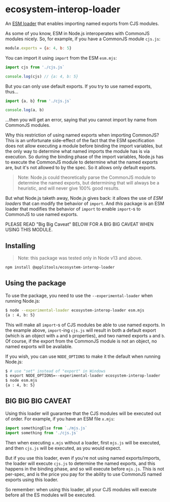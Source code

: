 # ecosystem-interop-loader

An [ESM loader](https://nodejs.org/dist/latest/docs/api/esm.html#esm_experimental_loaders)
that enables importing named exports from CJS modules.

As some of you know, ESM in Node.js interoperates with CommonJS modules nicely. So, for example,
if you have a CommonJS module `cjs.js`:

```js
module.exports = {a: 4, b: 5}
```

You can import it using `import` from the ESM `esm.mjs`:

```js
import cjs from './cjs.js`

console.log(cjs) // {a: 4, b: 5}
```

But you can only use default exports. If you try to use named exports, thus...

```js
import {a, b} from './cjs.js`

console.log(a, b)
```

...then you will get an error, saying that you cannot import by name from CommonJS modules.

Why this restriction of using named exports when importing CommonJS? This is
an unfortunate side-effect of the fact that the ESM specification does not allow executing a module
before binding the import variables, but the only way to determine what named imports the module
has is via execution. So during the binding phase of the import variables, Node.js
has to execute the CommonJS module to determine what the named exports are, but it's not allowed
to by the spec. So it allows only default exports.

> Note: Node.js could theoretically parse the CommonJS module to determine the named exports,
> but determining that will always be a heuristic, and will never give 100% good results.

But what Node.js taketh away, Node.js gives back: it allows the use of _ESM loaders_ that can
modify the behavior of `import`. And _this_ package is an ESM loader that modifies
the behavior of `import` to enable `import`-s to CommonJS to use named exports.

PLEASE READ "Big Big Caveat" BELOW FOR A BIG BIG CAVEAT WHEN USING THIS MODULE.

## Installing

> Note: this package was tested only in Node v13 and above.

```sh
npm install @applitools/ecosystem-interop-loader
```

## Using the package

To use the package, you need to use the `--experimental-loader` when running Node.js:

```sh
$ node --experimental-loader ecosystem-interop-loader esm.mjs
{a : 4, b: 5}
```

This will make all `import`-s of CJS modules be able to use named exports. In the example above,
`import`-ing `cjs.js` will result in both a default export
(which is an object with `a` and `b` properties), and two named exports `a` and `b`. Of course,
if the export from the CommonJS module is not an object, no named exports will be available.

If you wish, you can use `NODE_OPTIONS` to make it the default when running Node.js:

```sh
$ # use "set" instead of "export" in Windows
$ export NODE_OPTIONS=--experimental-loader ecosystem-interop-loader
$ node esm.mjs
{a : 4, b: 5}
```

## BIG BIG BIG CAVEAT

Using this loader will guarantee that the CJS modules will be executed out of order. For example,
if you have an ESM file `x.mjs`:

```js
import somethingElse from `./mjs.js`
import something from './cjs.js`
```

Then when executing `x.mjs` without a loader, first `mjs.js` will be executed, and then `cjs.js`
will be executed, as you would expect.

But if you use this loader, even if you're not using named exports/imports, the loader
will execute `cjs.js` to determine the named exports, and this happens in the binding phase,
and so will execute before `mjs.js`. This is not per-spec, and is the price you pay
for the ability to use CommonJS named exports using this loader.

So remember: when using this loader, all your CJS modules will execute before all the ES modules
will be executed.
